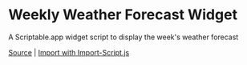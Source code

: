 # Weekly Weather Forecast Widget

A Scriptable.app widget script to display the week's weather forecast

[Source](week-forecast.js) | [Import with Import-Script.js](https://open.scriptable.app/run/Import-Script?url=https://github.com/supermamon/scriptable-week-forecast/week-forecast.js)

